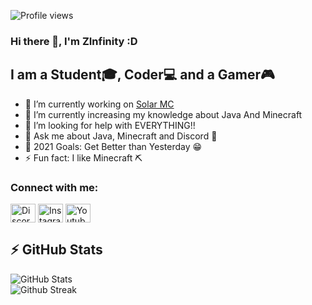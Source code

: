 ![Profile views](https://gpvc.arturio.dev/Zone-Infinity)  
### Hi there 👋, I'm ZInfinity :D 

## I am a Student🎓, Coder💻 and a Gamer🎮 

- 🔭 I’m currently working on [Solar MC](https://discord.gg/dWVZHk7V67)
- 🌱 I’m currently increasing my knowledge about Java And Minecraft
- 🤔 I’m looking for help with EVERYTHING!!
- 💬 Ask me about Java, Minecraft and Discord 🧠
- 🥅 2021 Goals: Get Better than Yesterday 😁
- ⚡ Fun fact: I like Minecraft ⛏

### Connect with me:
[<img align="center" src="https://cdn.jsdelivr.net/npm/simple-icons@3.0.1/icons/discord.svg" alt="Discord" height="30" width="40" />][discord]
[<img align="center" src="https://cdn.jsdelivr.net/npm/simple-icons@3.0.1/icons/instagram.svg" alt="Instagram" height="30" width="40" />][instagram]
[<img align="center" src="https://cdn.jsdelivr.net/npm/simple-icons@3.0.1/icons/youtube.svg" alt="Youtube" height="30" width="40" />][youtube]
<!-- 
### Languages and Tools:
<p align="left">
<a href="https://www.jetbrains.com/idea/"><img align="left" alt="IntelliJ IDEA" width="40" src="https://media.discordapp.net/attachments/821661501038919721/821666754539028500/idea-edu.png" /></a> 
<a href="https://code.visualstudio.com/"><img align="left" alt="Visual Studio" width="40" src="https://media.discordapp.net/attachments/821661501038919721/821666390662184960/777960436187398168.png" /></a>
<a href="https://kotlinlang.org"> <img src="https://www.vectorlogo.zone/logos/kotlinlang/kotlinlang-icon.svg" alt="Kotlin" width="40" height="40"/> </a>
<a href="https://www.java.com"> <img src="https://raw.githubusercontent.com/devicons/devicon/master/icons/java/java-original.svg" alt="Java" width="40" height="40"/> </a>
<a href="https://developer.mozilla.org/en-US/docs/Web/JavaScript"> <img src="https://raw.githubusercontent.com/devicons/devicon/master/icons/javascript/javascript-original.svg" alt="Javascript" width="40" height="40"/> </a>
<a href="https://www.python.org"> <img src="https://raw.githubusercontent.com/devicons/devicon/master/icons/python/python-original.svg" alt="Python" width="40" height="40"/> </a>  
<a href="https://www.cprogramming.com/"> <img src="https://media.discordapp.net/attachments/821661501038919721/822432499699154973/734650199800021094.png" alt="C" width="40" height="40"/> </a>
<a href="https://firebase.google.com/"> <img src="https://www.vectorlogo.zone/logos/firebase/firebase-icon.svg" alt="Firebase" width="40" height="40"/></a>
<a href="https://www.mysql.com/"> <img src="https://raw.githubusercontent.com/devicons/devicon/master/icons/mysql/mysql-original-wordmark.svg" alt="MySQL" width="40" height="40"/> </a> 
<a href="https://heroku.com"> <img src="https://www.vectorlogo.zone/logos/heroku/heroku-icon.svg" alt="Heroku" width="40" height="40"/> </a> 
<a href="https://www.w3.org/html/"> <img src="https://raw.githubusercontent.com/devicons/devicon/master/icons/html5/html5-original-wordmark.svg" alt="HTML5" width="40" height="40"/> </a>
<a href="https://www.w3schools.com/css/"> <img src="https://raw.githubusercontent.com/devicons/devicon/master/icons/css3/css3-original-wordmark.svg" alt="CSS3" width="40" height="40"/> </a>
<a href="https://git-scm.com/"> <img src="https://www.vectorlogo.zone/logos/git-scm/git-scm-icon.svg" alt="Git" width="40" height="40"/> </a>  
<a href="https://github.com/DV8FromTheWorld/JDA"> <img src="https://media.discordapp.net/attachments/821661501038919721/821668768177848330/logo.png" alt="JDA" width="40" height="40"/> </a>  
</p>
-->

## :zap: GitHub Stats<br />
![GitHub Stats](https://github-readme-stats.vercel.app/api?username=Zone-Infinity&show_icons=true&hide_border=true&theme=tokyonight)
<br/>
<img src="https://github-readme-streak-stats.herokuapp.com/?user=zone-infinity&hide_border=true&theme=tokyonight" alt="Github Streak" />
<br/>
<!--
![Activity Graph](https://activity-graph.herokuapp.com/graph?username=Zone-Infinity&bg_color=1a1b27&color=38bcad&line=628fdb&point=be91f2&area_color=2b3752&area=true&hide_border=true&custom_title=My%20Contribution%20Graph)
-->

<!--
## 😃 Check Out My Discord Bot
<img src="https://media.discordapp.net/attachments/821661501038919721/838439137085227028/fc7664589d83a1ca075d3f68c25b27b6.png?size=256" width="100" align="right"/>
</div>
<h4><a href="https://github.com/Zone-Infinity/LambdaDiscordBot">Lambda λ Github Repository</a></h4>
<a href="https://top.gg/bot/752052866809593906"><img src="https://top.gg/api/widget/752052866809593906.svg" alt="Lambda λ" /></a>

[lambda]: https://github.com/Zone-Infinity/LambdaDiscordBot
-->
[discord]: https://discord.com/invite/XCNehWVrH7
[instagram]: https://www.instagram.com/sohamdokhale1602.kt/
[youtube]: https://www.youtube.com/channel/UC524mIF1trAPbY8CsH0KrPQ
